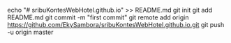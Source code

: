 echo "# sribuKontesWebHotel.github.io" >> README.md
git init
git add README.md
git commit -m "first commit"
git remote add origin https://github.com/EkySambora/sribuKontesWebHotel.github.io.git
git push -u origin master
